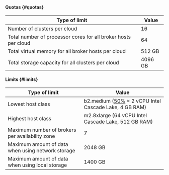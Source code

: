 #### Quotas {#quotas}

| Type of limit | Value |
| ----- | ----- |
| Number of clusters per cloud | 16 |
| Total number of processor cores for all broker hosts per cloud | 64 |
| Total virtual memory for all broker hosts per cloud | 512 GB |
| Total storage capacity for all clusters per cloud | 4096 GB |

#### Limits {#limits}

| Type of limit | Value |
| ----- | ----- |
| Lowest host class | b2.medium ([50%](../../compute/concepts/performance-levels.md) × 2 vCPU Intel Cascade Lake, 4 GB RAM) |
| Highest host class | m2.8xlarge (64 vCPU Intel Cascade Lake, 512 GB RAM) |
| Maximum number of brokers per availability zone | 7 |
| Maximum amount of data when using network storage | 2048 GB |
| Maximum amount of data when using local storage | 1400 GB |

